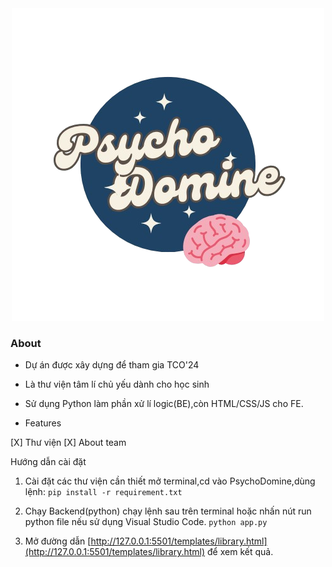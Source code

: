<div class='logo' align='center'> 
  <img src='/image/psychodomine-logo.png'> 
</div>

### About 
-  Dự án được xây dựng để tham gia TCO'24 
- Là thư viện tâm lí chủ yếu dành cho học sinh 
-  Sử dụng Python làm phần xử lí logic(BE),còn HTML/CSS/JS cho FE.

- Features

[X]   Thư viện
[X]  About team

Hướng dẫn cài đặt
1. Cài đặt các thư viện cần thiết
mở terminal,cd vào PsychoDomine,dùng lệnh: 
```pip install -r requirement.txt```

2. Chạy Backend(python)
chạy lệnh sau  trên terminal hoặc nhấn nút run python file nếu sử dụng Visual Studio Code.
```python app.py```

3. Mở đường dẫn [http://127.0.0.1:5501/templates/library.html](http://127.0.0.1:5501/templates/library.html) để xem kết quả.
